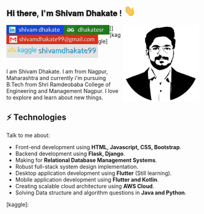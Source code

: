 <h2>𝐇𝐢 𝐭𝐡𝐞𝐫𝐞, 𝐈'𝐦 𝐒𝐡𝐢𝐯𝐚𝐦 𝐃𝐡𝐚𝐤𝐚𝐭𝐞 ! <img src="https://github.com/shivam2906/Shivam-Dhakate/blob/main/Hi.gif" width="30px"></h2>

<img align='right' src='https://github.com/shivam2906/Shivam-Dhakate/blob/main/Logo.svg' width='200"'>

[<img align="left" alt="shivam | LinkedIn" width="150px" src="https://github.com/shivam2906/Shivam-Dhakate/blob/main/linkdin_logo.svg" />][linkedin]
[<img align="left" alt="shivam | Instagram" width="120px" src="https://github.com/shivam2906/Shivam-Dhakate/blob/main/gfg_logo.svg" />][gfg]
[<img align="left" alt="shivam | Instagram" width="240px" src="https://github.com/shivam2906/Shivam-Dhakate/blob/main/Gmail_logo.svg" />][Gmail]
[<img align="left" alt="shivam | Instagram" width="240px" src="https://github.com/shivam2906/Shivam-Dhakate/blob/main/Kaggle_logo.svg" />][kaggle]


<br />
<br />


I am Shivam Dhakate. I am from Nagpur, Maharashtra and currently i'm pursuing B.Tech from Shri Ramdeobaba College of Engineering and Management Nagpur. I love to explore and learn about new things.
## ⚡ Technologies
Talk to me about:
- Front-end development using **HTML, Javascript, CSS, Bootstrap**.
- Backend development using **Flask, Django**.
- Making for **Relational Database Management Systems**.
- Robust full-stack system design implementation.
- Desktop application development using **Flutter** (Still learning).
- Mobile application development using **Flutter and Kotlin**.
- Creating scalable cloud architecture using **AWS Cloud**.
- Solving Data structure and algorithm questions in **Java and Python**.


[linkedin]: https://linkedin.com/in/codeSTACKr
[gfg]: https://instagram.com/codeSTACKr
[Gmail]: https://youtube.com/codeSTACKr
[kaggle]: 
